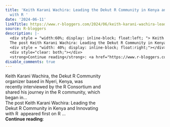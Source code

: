 ```yaml
---
title: 'Keith Karani Wachira: Leading the Dekut R Community in Kenya and Innovating
  with R '
date: '2024-06-11'
linkTitle: https://www.r-bloggers.com/2024/06/keith-karani-wachira-leading-the-dekut-r-community-in-kenya-and-innovating-with-r/
source: R-bloggers
description: |-
  <div style = "width:60%; display: inline-block; float:left; "> Keith Karani Wachira, the Dekut R Community organizer based in Nyeri, Kenya, was recently interviewed by the R Consortium and shared his journey in the R community, which began in...<br />
  The post Keith Karani Wachira: Leading the Dekut R Community in Kenya and Innovating with R  appeared first on R ...</div>
  <div style = "width: 40%; display: inline-block; float:right;"></div>
  <div style="clear: both;"></div>
  <strong>Continue reading</strong>: <a href="https://www.r-bloggers.com/2024/06/keith-karani-wachira-leading-the-dekut-r-commu ...
disable_comments: true
---
```

<div style = "width:60%; display: inline-block; float:left; "> Keith Karani Wachira, the Dekut R Community organizer based in Nyeri, Kenya, was recently interviewed by the R Consortium and shared his journey in the R community, which began in...<br />
The post Keith Karani Wachira: Leading the Dekut R Community in Kenya and Innovating with R  appeared first on R ...</div>
<div style = "width: 40%; display: inline-block; float:right;"></div>
<div style="clear: both;"></div>
<strong>Continue reading</strong>: <a href="https://www.r-bloggers.com/2024/06/keith-karani-wachira-leading-the-dekut-r-commu ...